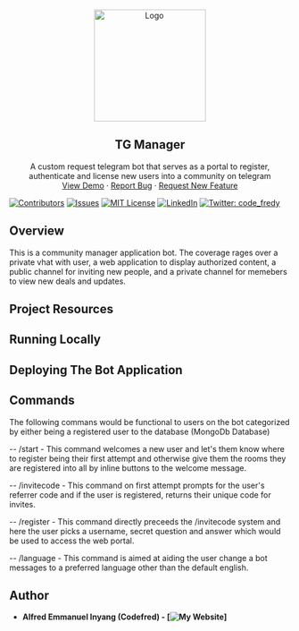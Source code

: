 <br />

<p align="center">
    <a href="#">
    <img src="https://ibb.co/nm9NTpZ" alt="Logo" width="200" height="200"></a>
</p>

<h2 align="center">TG Manager</h2>

<p align="center">
    A custom request telegram bot that serves as a portal to register, authenticate and license new users into a community on telegram
    <br />
    <a href="https://t.me/escrowbbot">View Demo</a>
    ·
    <a href="https://github.com/Pycomet/mafiam-bot/issues">Report Bug</a>
    ·
    <a href="https://github.com/Pycomet/mafiam-bot/issues">Request New Feature</a>
</p>

[![Contributors][contributors-shield]][contributors-url]
[![Issues][issues-shield]][issues-url]
[![MIT License][license-shield]][license-url]
[![LinkedIn][linkedin-shield]][linkedin-url]
<a href="https://twitter.com/code_fredy" target="_blank">
<img alt="Twitter: code_fredy" src="https://img.shields.io/twitter/follow/code_fredy.svg?style=social" />
</a>

## Overview

This is a community manager application bot. The coverage rages over a private vhat with user, a web application to display authorized content, a public channel for inviting new people, and a private channel for memebers to view new deals and updates.

## Project Resources

## Running Locally

## Deploying The Bot Application

## Commands

The following commans would be functional to users on the bot categorized by either being a registered user to the
database (MongoDb Database)

-- /start - This command welcomes a new user and let's them know where to register being their first attempt and otherwise give them the rooms they are registered into all by inline buttons to the welcome message.

-- /invitecode - This command on first attempt prompts for the user's referrer code and if the user is registered, returns their unique code for invites.

-- /register - This command directly preceeds the /invitecode system and here the user picks a username, secret question and answer which would be used to access the web portal.

-- /language - This command is aimed at aiding the user change a bot messages to a preferred language other than the default english.

<!-- AUTHOR -->

## Author

- **Alfred Emmanuel Inyang (Codefred) - [![My Website][website]]**

[contributors-shield]: https://img.shields.io/github/contributors/Pycomet/mafiam-service-bot.svg?style=flat-square
[contributors-url]: https://github.com/Pycomet/mafiam-service-bot/graphs/contributors
[issues-shield]: https://img.shields.io/github/issues/Pycomet/mafiam-service-bot.svg?style=flat-square
[issues-url]: https://github.com/Pycomet/mafiam-service-bot/issues
[license-shield]: https://img.shields.io/github/license/Pycomet/mafiam-service-bot.svg?style=flat-square
[license-url]: https://github.com/Pycomet/mafiam-service-bot/blob/master/LICENSE.txt
[linkedin-shield]: https://img.shields.io/badge/-LinkedIn-black.svg?style=flat-square&logo=linkedin&colorB=555
[linkedin-url]: https://linkedin.com/in/alfredemmanuelinyang
[website]: https://codefred.me
